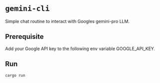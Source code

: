 # `gemini-cli`

Simple chat routine to interact with Googles gemini-pro LLM.

## Prerequisite

Add your Google API key to the following env variable GOOGLE_API_KEY.

## Run

```
cargo run
```